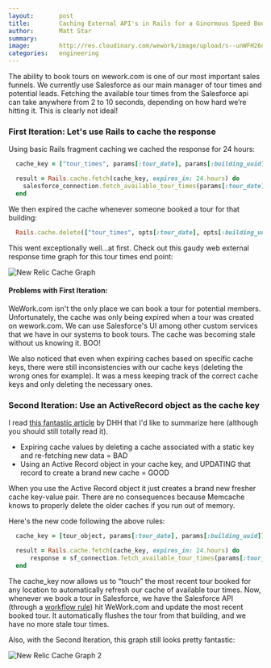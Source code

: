 ```yaml
---
layout:       post
title:        Caching External API's in Rails for a Ginormous Speed Boost
author:       Matt Star
summary:
image:        http://res.cloudinary.com/wework/image/upload/s--unWFH26o--/c_fill,fl_progressive,g_north,h_1000,q_jpegmini,w_1600/v1430251626/engineering/caching-external-apis.jpg
categories:   engineering
---
```


The ability to book tours on wework.com is one of our most important sales funnels. We currently use Salesforce as our main manager of tour times and potential leads. Fetching the available tour times from the Salesforce api can take anywhere from 2 to 10 seconds, depending on how hard we’re hitting it. This is clearly not ideal!


### First Iteration: Let's use Rails to cache the response

Using basic Rails fragment caching we cached the response for 24 hours:

```ruby
  cache_key = ["tour_times", params[:tour_date], params[:building_uuid]]

  result = Rails.cache.fetch(cache_key, expires_in: 24.hours) do
    salesforce_connection.fetch_available_tour_times(params[:tour_date], params[:building_uuid])
  end
```

We then expired the cache whenever someone booked a tour for that building:

```ruby
  Rails.cache.delete(["tour_times", opts[:tour_date], opts[:building_uuid]])
```

This went exceptionally well...at first. Check out this gaudy web external response time graph for this tour times end point:

![New Relic Cache Graph](http://res.cloudinary.com/wework/image/upload/c_scale,fl_progressive,w_1000/v1430252408/engineering/caching-external-apis-graph.jpg)

#### Problems with First Iteration:

WeWork.com isn't the only place we can book a tour for potential members. Unfortunately, the cache was only being expired when a tour was created on wework.com. We can use Salesforce's UI among other custom services that we have in our systems to book tours. The cache was becoming stale without us knowing it. BOO!

We also noticed that even when expiring caches based on specific cache keys, there were still inconsistencies with our cache keys (deleting the wrong ones for example). It was a mess keeping track of the correct cache keys and only deleting the necessary ones.

### Second Iteration: Use an ActiveRecord object as the cache key

I read [this fantastic article](https://signalvnoise.com/posts/3113-how-key-based-cache-expiration-works) by DHH that I'd like to summarize here (although you should still totally read it).

 * Expiring cache values by deleting a cache associated with a static key and re-fetching new data = BAD
 * Using an Active Record object in your cache key, and UPDATING that record to create a brand new cache = GOOD

When you use the Active Record object it just creates a brand new fresher cache key-value pair. There are no consequences because Memcache knows to properly delete the older caches if you run out of memory.

Here's the new code following the above rules:

```ruby
  cache_key = [tour_object, params[:tour_date], params[:building_uuid]]

  result = Rails.cache.fetch(cache_key, expires_in: 24.hours) do
      response = sf_connection.fetch_available_tour_times(params[:tour_date], params[:uuid])
  end
```

The cache_key now allows us to “touch” the most recent tour booked for any location to automatically refresh our cache of available tour times. Now, whenever we book a tour in Salesforce, we have the Salesforce API (through a [workflow rule](https://help.salesforce.com/HTViewHelpDoc?id=creating_workflow_rules.htm)) hit WeWork.com and update the most recent booked tour. It automatically flushes the tour from that building, and we have no more stale tour times.

Also, with the Second Iteration, this graph still looks pretty fantastic:

![New Relic Cache Graph 2](http://res.cloudinary.com/wework/image/upload/s--zhKANG-E--/c_scale,fl_progressive,q_jpegmini,w_1000/v1430253123/engineering/caching-external-apis-graph2.jpg)




